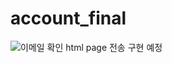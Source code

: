 # account_final
![이메일 확인](https://user-images.githubusercontent.com/79850020/165349343-b8ed1f1a-9dcd-4bb5-ace5-acbb6dc27241.JPG)
html page 전송 구현 예정
